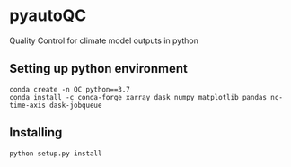 # pyautoQC
Quality Control for climate model outputs in python

## Setting up python environment
```
conda create -n QC python==3.7
conda install -c conda-forge xarray dask numpy matplotlib pandas nc-time-axis dask-jobqueue
```
## Installing
```
python setup.py install
```
